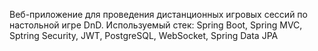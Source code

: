 Веб-приложение для проведения дистанционных игровых сессий по настольной игре DnD.
Используемый стек: Spring Boot, Spring MVC, Sptring Security, JWT, PostgreSQL, WebSocket, Spring Data JPA
